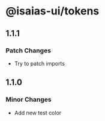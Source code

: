 # @isaias-ui/tokens

## 1.1.1

### Patch Changes

- Try to patch imports

## 1.1.0

### Minor Changes

- Add new test color
